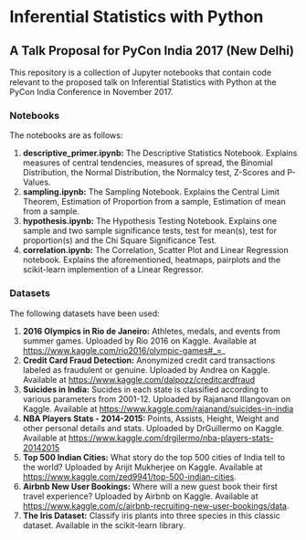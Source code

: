 # Inferential Statistics with Python
## A Talk Proposal for PyCon India 2017 (New Delhi)

This repository is a collection of Jupyter notebooks that contain code relevant to the proposed talk on Inferential Statistics with Python at the PyCon India Conference in November 2017.

### Notebooks

The notebooks are as follows:

1. **descriptive_primer.ipynb:** The Descriptive Statistics Notebook. Explains measures of central tendencies, measures of spread, the Binomial Distribution, the Normal Distribution, the Normalcy test, Z-Scores and P-Values.
2. **sampling.ipynb:** The Sampling Notebook. Explains the Central Limit Theorem, Estimation of Proportion from a sample, Estimation of mean from a sample.
3. **hypothesis.ipynb:** The Hypothesis Testing Notebook. Explains one sample and two sample significance tests, test for mean(s), test for proportion(s) and the Chi Square Significance Test.
4. **correlation.ipynb:** The Correlation, Scatter Plot and Linear Regression notebook. Explains the aforementioned, heatmaps, pairplots and the scikit-learn implemention of a Linear Regressor.

### Datasets

The following datasets have been used:

1. **2016 Olympics in Rio de Janeiro:** Athletes, medals, and events from summer games. Uploaded by Rio 2016 on Kaggle. Available at https://www.kaggle.com/rio2016/olympic-games#_=_
2. **Credit Card Fraud Detection:** Anonymized credit card transactions labeled as fraudulent or genuine. Uploaded by Andrea on Kaggle. Available at https://www.kaggle.com/dalpozz/creditcardfraud
3. **Suicides in India:** Sucides in each state is classified according to various parameters from 2001-12. Uploaded by Rajanand Illangovan on Kaggle. Available at https://www.kaggle.com/rajanand/suicides-in-india
4. **NBA Players Stats - 2014-2015:** Points, Assists, Height, Weight and other personal details and stats. Uploaded by DrGuillermo on Kaggle. Available at https://www.kaggle.com/drgilermo/nba-players-stats-20142015
5. **Top 500 Indian Cities:** What story do the top 500 cities of India tell to the world? Uploaded by Arijit Mukherjee on Kaggle. Available at https://www.kaggle.com/zed9941/top-500-indian-cities.
6. **Airbnb New User Bookings:** Where will a new guest book their first travel experience? Uploaded by Airbnb on Kaggle. Available at https://www.kaggle.com/c/airbnb-recruiting-new-user-bookings/data.
7. **The Iris Dataset:** Classify iris plants into three species in this classic dataset. Available in the scikit-learn library.